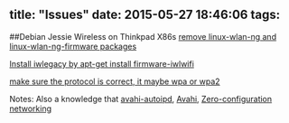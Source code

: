 title: "Issues"
date: 2015-05-27 18:46:06
tags:
---
##Debian Jessie Wireless on Thinkpad X86s 
[remove linux-wlan-ng and linux-wlan-ng-firmware packages](http://www.funtoo.org/Zero_Configuration_Networking)

[Install iwlegacy by apt-get install firmware-iwlwifi](https://wiki.debian.org/iwlegacy)

[make sure the protocol is correct, it maybe wpa or wpa2](http://linux.hd-wireless.se/bin/view/Linux/WPASupplicant)

Notes:
Also a knowledge that [avahi-autoipd](http://linux.die.net/man/8/avahi-autoipd), [Avahi](https://wiki.archlinux.org/index.php/Avahi), [Zero-configuration networking](http://en.wikipedia.org/wiki/Zero-configuration_networking)

